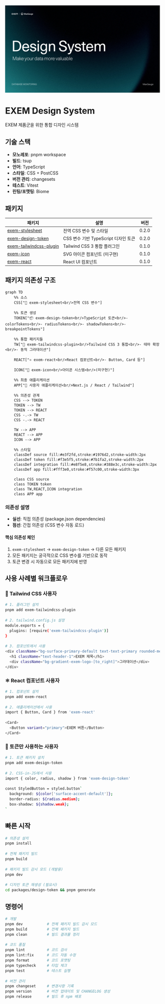 ![EXEM Design System](./assets/exem-design-system-banner.webp)

# EXEM Design System

EXEM 제품군을 위한 통합 디자인 시스템

## 기술 스택

- **모노레포**: pnpm workspace
- **빌드**: tsup
- **언어**: TypeScript
- **스타일**: CSS + PostCSS
- **버전 관리**: changesets
- **테스트**: Vitest
- **린팅/포맷팅**: Biome 

## 패키지

| 패키지 | 설명 | 버전 |
|--------|------|------|
| [exem-stylesheet](./packages/stylesheet) | 전역 CSS 변수 및 스타일 | 0.2.0 |
| [exem-design-token](./packages/design-token) | CSS 변수 기반 TypeScript 디자인 토큰 | 0.2.0 |
| [exem-tailwindcss-plugin](./packages/tailwindcss3-plugin) | Tailwind CSS 3 통합 플러그인 | 0.1.0 |
| [exem-icon](./packages/icon) | SVG 아이콘 컴포넌트 (미구현) | 0.1.0 |
| [exem-react](./packages/react) | React UI 컴포넌트 | 0.1.0 |

## 패키지 의존성 구조

```mermaid
graph TD
    %% 소스
    CSS["📄 exem-stylesheet<br/>전역 CSS 변수"]
    
    %% 토큰 생성
    TOKEN["📦 exem-design-token<br/>TypeScript 토큰<br/>- colorTokens<br/>- radiusTokens<br/>- shadowTokens<br/>- breakpointTokens"]
    
    %% 통합 패키지들
    TW["🎨 exem-tailwindcss-plugin<br/>Tailwind CSS 3 통합<br/>- 테마 확장<br/>- 동적 그라데이션"]
    
    REACT["⚛️ exem-react<br/>React 컴포넌트<br/>- Button, Card 등"]
    
    ICON["🎯 exem-icon<br/>아이콘 시스템<br/>(미구현)"]
    
    %% 최종 애플리케이션
    APP["🚀 사용자 애플리케이션<br/>Next.js / React / Tailwind"]
    
    %% 의존성 관계
    CSS --> TOKEN
    TOKEN --> TW
    TOKEN --> REACT  
    CSS -.-> TW
    CSS -.-> REACT
    
    TW --> APP
    REACT --> APP
    ICON --> APP
    
    %% 스타일
    classDef source fill:#e3f2fd,stroke:#1976d2,stroke-width:2px
    classDef token fill:#f3e5f5,stroke:#7b1fa2,stroke-width:2px  
    classDef integration fill:#e8f5e8,stroke:#388e3c,stroke-width:2px
    classDef app fill:#fff3e0,stroke:#f57c00,stroke-width:3px
    
    class CSS source
    class TOKEN token
    class TW,REACT,ICON integration
    class APP app
```

### 의존성 설명

- **실선**: 직접 의존성 (package.json dependencies)
- **점선**: 간접 의존성 (CSS 변수 자동 로드)

#### 핵심 의존성 체인
1. `exem-stylesheet` → `exem-design-token` → 다른 모든 패키지
2. 모든 패키지는 궁극적으로 CSS 변수를 기반으로 동작
3. 토큰 변경 시 자동으로 모든 패키지에 반영

## 사용 사례별 워크플로우

### 🎨 Tailwind CSS 사용자
```bash
# 1. 플러그인 설치
pnpm add exem-tailwindcss-plugin

# 2. tailwind.config.js 설정
module.exports = {
  plugins: [require('exem-tailwindcss-plugin')]
}

# 3. 컴포넌트에서 사용
<div className="bg-surface-primary-default text-text-primary rounded-medium">
  <h1 className="text-header-1">EXEM 제목</h1>
  <div className="bg-gradient-exem-logo-[to_right]">그라데이션</div>
</div>
```

### ⚛️ React 컴포넌트 사용자
```bash
# 1. 컴포넌트 설치
pnpm add exem-react

# 2. 애플리케이션에서 사용
import { Button, Card } from 'exem-react'

<Card>
  <Button variant="primary">EXEM 버튼</Button>
</Card>
```

### 🎯 토큰만 사용하는 사용자
```bash
# 1. 토큰 패키지 설치
pnpm add exem-design-token

# 2. CSS-in-JS에서 사용
import { color, radius, shadow } from 'exem-design-token'

const StyledButton = styled.button`
  background: ${color['surface-accent-default']};
  border-radius: ${radius.medium};
  box-shadow: ${shadow.weak};
`
```

## 빠른 시작

```bash
# 의존성 설치
pnpm install

# 전체 패키지 빌드
pnpm build

# 패키지 빌드 감시 모드 (개발용)
pnpm dev

# 디자인 토큰 재생성 (필요시)
cd packages/design-token && pnpm generate
```

## 명령어

```bash
# 개발
pnpm dev           # 전체 패키지 빌드 감시 모드
pnpm build         # 전체 패키지 빌드
pnpm clean         # 빌드 결과물 정리

# 코드 품질
pnpm lint          # 코드 검사
pnpm lint:fix      # 코드 자동 수정
pnpm format        # 코드 포맷팅
pnpm typecheck     # 타입 체크
pnpm test          # 테스트 실행

# 버전 관리
pnpm changeset     # 변경사항 기록
pnpm version       # 버전 업데이트 및 CHANGELOG 생성
pnpm release       # 빌드 후 npm 배포
```